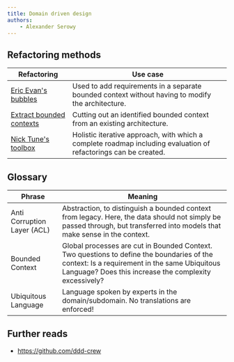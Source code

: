 ```yaml
---
title: Domain driven design
authors:
    - Alexander Serowy
---
```


## Refactoring methods

| Refactoring | Use case |
| --- | --- |
| [Eric Evan's bubbles](eric_evans_bubbles.md) | Used to add requirements in a separate bounded context without having to modify the architecture. |
| [Extract bounded contexts](extract_bounded_contexts.md) | Cutting out an identified bounded context from an existing architecture. |
| [Nick Tune's toolbox](nick_tunes_toolbox.md) | Holistic iterative approach, with which a complete roadmap including evaluation of refactorings can be created. |

## Glossary

| Phrase                        | Meaning |
| --- | --- |
| Anti Corruption Layer (ACL)   | Abstraction, to distinguish a bounded context from legacy. Here, the data should not simply be passed through, but transferred into models that make sense in the context. |
| Bounded Context               | Global processes are cut in Bounded Context. Two questions to define the boundaries of the context: Is a requirement in the same Ubiquitous Language? Does this increase the complexity excessively? |
| Ubiquitous Language           | Language spoken by experts in the domain/subdomain. No translations are enforced! |

## Further reads

- <https://github.com/ddd-crew>
